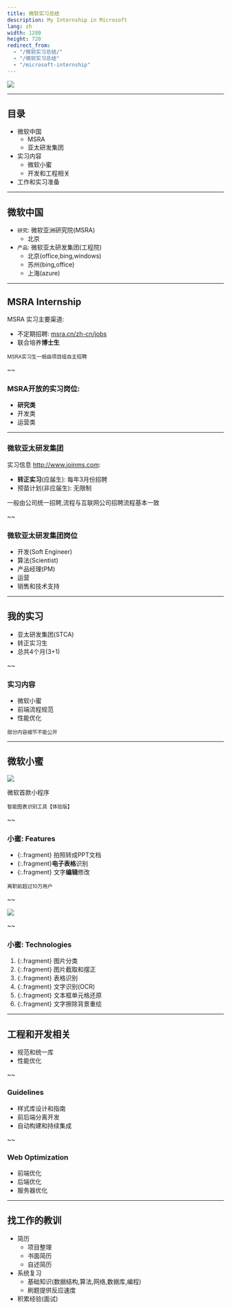 ```yaml
---
title: 微软实习总结
description: My Internship in Microsoft
lang: zh
width: 1280
height: 720
redirect_from:
  - "/微软实习总结/"
  - "/微软实习总结"  
  - "/microsoft-internship"
---
```


![](https://www.cloudsec.com/wp-content/uploads/2016/06/Microsoft_cn.jpg)

-----
## 目录

* 微软中国
  * MSRA
  * 亚太研发集团
* 实习内容
  * 微软小蜜
  * 开发和工程相关
* 工作和实习准备

--------
## 微软中国

* `研究`: 微软亚洲研究院(MSRA)
  * 北京
* `产品`: 微软亚太研发集团(工程院)
  * 北京(office,bing,windows)
  * 苏州(bing,office)
  * 上海(azure)


---
## MSRA Internship

MSRA 实习主要渠道:
* 不定期招聘: [msra.cn/zh-cn/jobs](http://www.msra.cn/zh-cn/jobs)
* 联合培养**博士生**

<small>MSRA实习生一般由项目组自主招聘</small>

~~
### MSRA开放的实习岗位:

* **研究类**
* 开发类
* 运营类

---
### 微软亚太研发集团

实习信息 <http://www.joinms.com>:

* **转正实习**(应届生): 每年3月份招聘
* 预苗计划(非应届生): 无限制
 
一般由公司统一招聘,流程与互联网公司招聘流程基本一致

~~
### 微软亚太研发集团岗位

* 开发(Soft Engineer)
* 算法(Scientist)
* 产品经理(PM)
* 运营
* 销售和技术支持

----
## 我的实习

* 亚太研发集团(STCA)
* 转正实习生
* 总共4个月(3+1)

~~
### 实习内容

* 微软小蜜
* 前端流程规范
* 性能优化

<small>部分内容细节不能公开</small>

-----
## 微软小蜜

![](/assets/img/microsoft-internship/xiaomi.gif)

微软首款小程序

<small>智能图表识别工具【体验版】</small>

~~
### 小蜜: Features

* {:.fragment} 拍照转成PPT文档
* {:.fragment}**电子表格**识别
* {:.fragment} 文字**编辑**修改

<small>离职前超过10万用户</small>

~~

![](/assets/img/microsoft-internship/xiaomi-example.jpg)

~~
### 小蜜: Technologies

1. {:.fragment} 图片分类 
2. {:.fragment} 图片截取和摆正
3. {:.fragment} 表格识别
4. {:.fragment} 文字识别(OCR)
5. {:.fragment} 文本框单元格还原
6. {:.fragment} 文字擦除背景重绘

---
## 工程和开发相关

* 规范和统一库
* 性能优化

~~
### Guidelines

* 样式库设计和指南
* 前后端分离开发
* 自动构建和持续集成

~~
### Web Optimization

* 前端优化
* 后端优化
* 服务器优化

----
## 找工作的教训

* 简历
  * 项目整理
  * 书面简历
  * 自述简历
* 系统复习
  * 基础知识(数据结构,算法,网络,数据库,编程)
  * 刷题提供反应速度
* 积累经验(面试)
